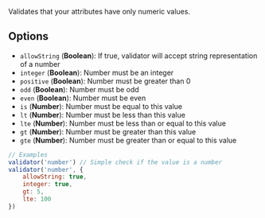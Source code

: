 Validates that your attributes have only numeric values.

## Options
* `allowString` (**Boolean**): If true, validator will accept string representation of a number
* `integer` (**Boolean**): Number must be an integer
* `positive` (**Boolean**): Number must be greater than 0
* `odd` (**Boolean**): Number must be odd
* `even` (**Boolean**): Number must be even
* `is` (**Number**): Number must be equal to this value
* `lt` (**Number**): Number must be less than this value
* `lte` (**Number**): Number must be less than or equal to this value
* `gt` (**Number**): Number must be greater than this value
* `gte` (**Number**): Number must be greater than or equal to this value

```javascript
// Examples
validator('number') // Simple check if the value is a number
validator('number', {
    allowString: true,
    integer: true,
    gt: 5,
    lte: 100
})
```
